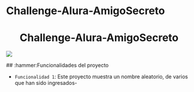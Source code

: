 # Challenge-Alura-AmigoSecreto
<h1 align="center"> Challenge-Alura-AmigoSecreto </h1>
   <p align="left">
   <img src="https://img.shields.io/badge/STATUS-COMPLETADO-green">
   </p>
   ## :hammer:Funcionalidades del proyecto

- `Funcionalidad 1`: Este proyecto muestra un nombre aleatorio, de varios que han sido ingresados- 
